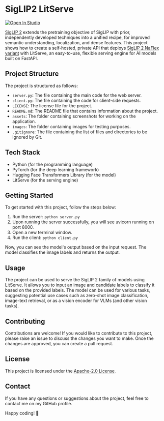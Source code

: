 # SigLIP2 LitServe

[![Open In Studio](https://pl-bolts-doc-images.s3.us-east-2.amazonaws.com/app-2/studio-badge.svg)](https://lightning.ai/sitammeur/studios/deploy-paligemma-2-mix-vision-language-model)

[SigLIP 2](https://huggingface.co/collections/google/siglip2-67b5dcef38c175486e240107) extends the pretraining objective of SigLIP with prior, independently developed techniques into a unified recipe, for improved semantic understanding, localization, and dense features. This project shows how to create a self-hosted, private API that deploys [SigLIP 2 NaFlex variant](https://huggingface.co/google/siglip2-so400m-patch16-naflex) with LitServe, an easy-to-use, flexible serving engine for AI models built on FastAPI.

## Project Structure

The project is structured as follows:

- `server.py`: The file containing the main code for the web server.
- `client.py`: The file containing the code for client-side requests.
- `LICENSE`: The license file for the project.
- `README.md`: The README file that contains information about the project.
- `assets`: The folder containing screenshots for working on the application.
- `images`: The folder containing images for testing purposes.
- `.gitignore`: The file containing the list of files and directories to be ignored by Git.

## Tech Stack

- Python (for the programming language)
- PyTorch (for the deep learning framework)
- Hugging Face Transformers Library (for the model)
- LitServe (for the serving engine)

## Getting Started

To get started with this project, follow the steps below:

1. Run the server: `python server.py`
2. Upon running the server successfully, you will see uvicorn running on port 8000.
3. Open a new terminal window.
4. Run the client: `python client.py`

Now, you can see the model's output based on the input request. The model classifies the image labels and returns the output.

## Usage

The project can be used to serve the SigLIP 2 family of models using LitServe. It allows you to input an image and candidate labels to classify it based on the provided labels. The model can be used for various tasks, suggesting potential use cases such as zero-shot image classification, image-text retrieval, or as a vision encoder for VLMs (and other vision tasks).

## Contributing

Contributions are welcome! If you would like to contribute to this project, please raise an issue to discuss the changes you want to make. Once the changes are approved, you can create a pull request.

## License

This project is licensed under the [Apache-2.0 License](LICENSE).

## Contact

If you have any questions or suggestions about the project, feel free to contact me on my GitHub profile.

Happy coding! 🚀

